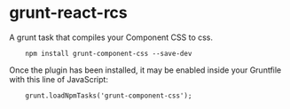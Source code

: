 # grunt-react-rcs

A grunt task that compiles your Component CSS to css.

```
	npm install grunt-component-css --save-dev
```

Once the plugin has been installed, it may be enabled inside your Gruntfile with this line of JavaScript:

```
	grunt.loadNpmTasks('grunt-component-css');
```